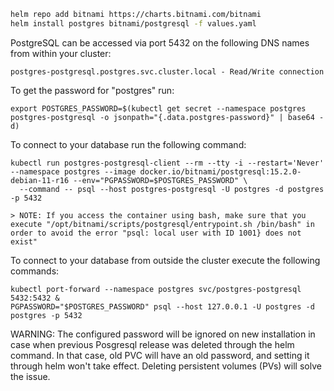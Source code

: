 ```bash
helm repo add bitnami https://charts.bitnami.com/bitnami
helm install postgres bitnami/postgresql -f values.yaml
```

PostgreSQL can be accessed via port 5432 on the following DNS names from within your cluster:

    postgres-postgresql.postgres.svc.cluster.local - Read/Write connection

To get the password for "postgres" run:

    export POSTGRES_PASSWORD=$(kubectl get secret --namespace postgres postgres-postgresql -o jsonpath="{.data.postgres-password}" | base64 -d)

To connect to your database run the following command:

    kubectl run postgres-postgresql-client --rm --tty -i --restart='Never' --namespace postgres --image docker.io/bitnami/postgresql:15.2.0-debian-11-r16 --env="PGPASSWORD=$POSTGRES_PASSWORD" \
      --command -- psql --host postgres-postgresql -U postgres -d postgres -p 5432

    > NOTE: If you access the container using bash, make sure that you execute "/opt/bitnami/scripts/postgresql/entrypoint.sh /bin/bash" in order to avoid the error "psql: local user with ID 1001} does not exist"

To connect to your database from outside the cluster execute the following commands:

    kubectl port-forward --namespace postgres svc/postgres-postgresql 5432:5432 &
    PGPASSWORD="$POSTGRES_PASSWORD" psql --host 127.0.0.1 -U postgres -d postgres -p 5432

WARNING: The configured password will be ignored on new installation in case when previous Posgresql release was deleted through the helm command. In that case, old PVC will have an old password, and setting it through helm won't take effect. Deleting persistent volumes (PVs) will solve the issue.
